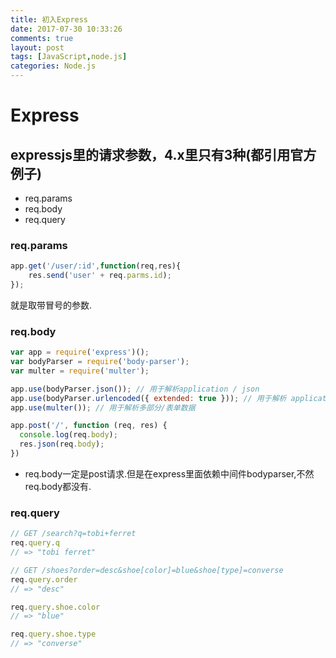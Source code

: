 ```yaml
---
title: 初入Express
date: 2017-07-30 10:33:26
comments: true
layout: post
tags: [JavaScript,node.js]
categories: Node.js
---
```


# Express

## expressjs里的请求参数，4.x里只有3种(都引用官方例子) 

- req.params
- req.body
- req.query

### req.params

```javascript
app.get('/user/:id',function(req,res){
  	res.send('user' + req.parms.id);
});
```

就是取带冒号的参数.

<!--more-->

### req.body

```JavaScript
var app = require('express')();
var bodyParser = require('body-parser');
var multer = require('multer'); 

app.use(bodyParser.json()); // 用于解析application / json
app.use(bodyParser.urlencoded({ extended: true })); // 用于解析 application/x-www-form-urlencoded
app.use(multer()); // 用于解析多部分/表单数据

app.post('/', function (req, res) {
  console.log(req.body);
  res.json(req.body);
})
```

- req.body一定是post请求.但是在express里面依赖中间件bodyparser,不然req.body都没有.

### req.query

```javascript
// GET /search?q=tobi+ferret
req.query.q
// => "tobi ferret"

// GET /shoes?order=desc&shoe[color]=blue&shoe[type]=converse
req.query.order
// => "desc"

req.query.shoe.color
// => "blue"

req.query.shoe.type
// => "converse"
```

